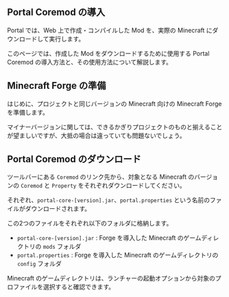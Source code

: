 ## Portal Coremod の導入

Portal では、Web 上で作成・コンパイルした Mod を、実際の Minecraft にダウンロードして実行します。

このページでは、作成した Mod をダウンロードするために使用する Portal Coremod の導入方法と、その使用方法について解説します。

## Minecraft Forge の準備

はじめに、プロジェクトと同じバージョンの Minecraft 向けの Minecraft Forge を準備します。

マイナーバージョンに関しては、できるかぎりプロジェクトのものと揃えることが望ましいですが、大抵の場合は違っていても問題ないでしょう。

## Portal Coremod のダウンロード

ツールバーにある `Coremod` のリンク先から、対象となる Minecraft のバージョンの `Coremod` と `Property` をそれぞれダウンロードしてください。

それぞれ、`portal-core-[version].jar`、`portal.properties` という名前のファイルがダウンロードされます。

この2つのファイルをそれぞれ以下のフォルダに格納します。

- `portal-core-[version].jar` : Forge を導入した Minecraft のゲームディレクトリの `mods` フォルダ
- `portal.properties` : Forge を導入した Minecraft のゲームディレクトリの `config` フォルダ

Minecraft のゲームディレクトリは、ランチャーの起動オプションから対象のプロファイルを選択すると確認できます。